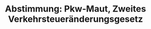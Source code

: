 ---
abstimmung:
  abstimmung: 5
  bundestagssitzung: 98
  legislaturperiode: 18
categories:
- Verkehr
- Infrastruktur
- Finanzen
- Steuer
data:
- title: Abstimmungsergebnis 20150327_5-data.pdf
  url: /res/abstimmungsliste/20150327_5-data.pdf
- title: Abstimmungsergebnis 20150327_5_xls-data.csv
  url: /res/abstimmungsliste/analyses/20150327_5_xls-data.csv
documents:
- local: /res/abstimmungsdaten/018-098-05/1803991.pdf
  title: Drucksache 18/03991.pdf
  url: http://dip21.bundestag.de/dip21/btd/18/039/1803991.pdf
- local: /res/abstimmungsdaten/018-098-05/1804448.pdf
  title: Drucksache 18/04448.pdf
  url: http://dip21.bundestag.de/dip21/btd/18/044/1804448.pdf
ergebnis:
  cdu/csu:
    enthaltung: 0
    gesamt: 311
    ja: 282
    nein: 0
    nichtabgegeben: 29
    ungueltig: 0
  die.linke:
    enthaltung: 0
    gesamt: 64
    ja: 0
    nein: 58
    nichtabgegeben: 6
    ungueltig: 0
  file: 20150327_5_xls-data.csv
  gruenen:
    enthaltung: 0
    gesamt: 63
    ja: 0
    nein: 58
    nichtabgegeben: 5
    ungueltig: 0
  spd:
    enthaltung: 12
    gesamt: 193
    ja: 155
    nein: 0
    nichtabgegeben: 26
    ungueltig: 0
layout: abstimmung
links:
- title: https://www.bundestag.de/parlament/plenum/abstimmung/abstimmung?id=336
  url: https://www.bundestag.de/parlament/plenum/abstimmung/abstimmung?id=336
- title: http://www.abgeordnetenwatch.de/pkw_maut-1105-720.html
  url: http://www.abgeordnetenwatch.de/pkw_maut-1105-720.html
preview: "Deutscher Bundestag\n\n98. Sitzung des Deutschen Bundestages\nam Freitag,\
  \ 27.M\xE4rz 2015\n\nEndg\xFCltiges Ergebnis der Namentlichen Abstimmung Nr. 5\n\
  \nGesetzentwurf der Bundesregierung\nEntwurf eines Zweiten Verkehrsteuer\xE4nderungsgesetzes\
  \ (VerkehrSt\xC4ndG 2)\nDrucksachen 18/3991 und 18/4448\n\nAbgegebene Stimmen insgesamt:\n\
  \n565\n\nNicht abgegebene Stimmen:\nJa-Stimmen:\n\n66\n437\n\nNein-Stimmen:\n\n\
  116\n\nEnthaltungen:\n\n12\n\nUng\xFCltige:\n\nBerlin, den 27.03.2015\n\n0\n\nBeginn:\
  \ 12:07\nEnde: 12:09\n"
tags:
- PKW
- Maut
- "Stra\xDFennetz"
- Vignette
title: "Abstimmung: Pkw-Maut, Zweites Verkehrsteuer\xE4nderungsgesetz"
---